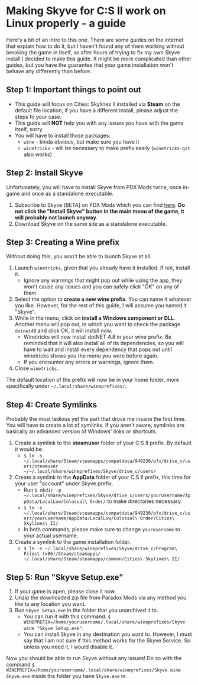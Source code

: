 # Making Skyve for C:S II work on Linux properly - a guide
Here's a bit of an intro to this one. There are some guides on the internet that explain how to do it, but I haven't found any of them working without breaking the game in itself, so after hours of trying to fix my own Skyve install I decided to make this guide. It might be more complicated than other guides, but you have the guarantee that your game installation won't behave any differently than before.

## Step 1: Important things to point out
- This guide will focus on Cities: Skylines II installed via **Steam** on the default file location, if you have a different install, please adjust the steps to your case.
-  This guide will **NOT** help you with any issues you have with the game itself, sorry.
- You will have to install those packages:
	- ``wine`` - kinda obvious, but make sure you have it
	- ``winetricks`` - will be necessary to make prefix easily (``winetricks-git`` also works)

## Step 2: Install Skyve
Unfortunately, you will have to install Skyve from PDX Mods twice, once in-game and once as a standalone executable.

1. Subscribe to Skyve [BETA] on PDX Mods which you can find [here](https://mods.paradoxplaza.com/mods/75804/Windows). **Do not click the "Install Skyve" button in the main menu of the game, it will probably not launch anyway**.
2. Download Skyve on the same site as a standalone executable.

## Step 3: Creating a Wine prefix
Without doing this, you won't be able to launch Skyve at all.
1. Launch ``winetricks``, given that you already have it installed. If not, install it.
	- Ignore any warnings that might pop out while using the app, they won't cause any issues and you can safely click "OK" on any of them.
2. Select the option to **create a new wine prefix**. You can name it whatever you like. However, for the rest of this guide, I will assume you named it "Skyve".
3. While in the menu, click on **install a Windows component or DLL**. Another menu will pop out, in which you want to check the package ``dotnet48`` and click OK, it will install now.
	- Winetricks will now install dotNET 4.8 in your wine prefix. Be reminded that it will also install all of its dependencies, so you will have to wait and install every dependency that pops out until winetricks shows you the menu you were before again.
	- If you encounter any errors or warnings, ignore them.
4. Close ``winetricks``.

The default location of the prefix will now be in your home folder, more specifically under ``~/.local/share/wineprefixes/``.

## Step 4: Create Symlinks
Probably the most tedious yet the part that drove me insane the first time. You will have to create a lot of symlinks. If you aren't aware, symlinks are basically an advanced version of Windows' links or shortcuts.

1. Create a symlink to the **steamuser** folder of your C:S II prefix. By default it would be:
	-  ```$ ln -s ~/.local/share/Steam/steamapps/compatdata/949230/pfx/drive_c/users/steamuser ~/~/.local/share/wineprefixes/Skyve/drive_c/users/```
2. Create a symlink to the **AppData** folder of your C:S II prefix, this time for your user "account" under Skyve prefix.
	- Run ```$ mkdir -p ~/.local/share/wineprefixes/Skyve/drive_c/users/yourusername/AppData/LocalLow/Colossal\ Order/``` to make directories necessary. 
	- ```$ ln -s ~/.local/share/Steam/steamapps/compatdata/949230/pfx/drive_c/users/yourusername/AppData/LocalLow/Colossal\ Order/Cities\ Skylines\ II/```
	- In both commands, please make sure to change ``yourusername`` to your actual username.
3. Create a symlink to the game installation folder.
	- ```$ ln -s ~/.local/share/wineprefixes/Skyve/drive_c/Program\ Files\ (x86)/Steam/steamapps/ ~/.local/share/Steam/steamapps/common/Cities\ Skylines\ II/```

## Step 5: Run "Skyve Setup.exe"
1. If your game is open, please close it now.
2. Unzip the downloaded zip file from Paradox Mods via any method you like to any location you want.
3. Run ``Skyve Setup.exe`` in the folder that you unarchived it to.
	- You can run it with this command: ```$ WINEPREFIX=/home/yourusername/.local/share/wineprefixes/Skyve wine "Skyve Setup.exe"```.
	- You can install Skyve in any destination you want to. However, I must say that I am not sure if this method works for the Skyve Service. So unless you need it, I would disable it.

Now you should be able to run Skyve without any issues! Do so with the command ```$ WINEPREFIX=/home/yourusername/.local/share/wineprefixes/Skyve wine Skyve.exe``` inside the folder you have ``Skyve.exe`` in.
